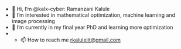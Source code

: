 - 👋 Hi, I’m @kalx-cyber: Ramanzani Kalule
- 👀 I’m interested in mathematical optimization, machine learning and image processing
- 🌱 I’m currently in my final year PhD and learning more optimization
- - 📫 How to reach me rkaluleiit@gmail.com

<!---
kalx-cyber/kalx-cyber is a ✨ special ✨ repository because its `README.md` (this file) appears on your GitHub profile.
You can click the Preview link to take a look at your changes.
--->
